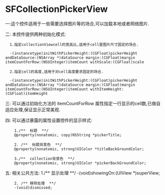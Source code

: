 # SFCollectionPickerView

一:这个控件适用于一些需要选择图片等的场合,可以加载本地或者网络图片.

二: 本控件提供两种初始化模式:

      1.指定collectionViewcell的宽高比,适用于cell里图片尺寸固定的场合.
      
      -(instancetype)initWithPickerHeight:(CGFloat)pickerHeight andDataSource:(NSArray *)dataSource margin:(CGFloat)margin itemCountForRow:(NSUInteger)itemCount withScale:(CGFloat)scale

      2.指定cell的高度,适用于对cell高度要求固定的场合.
      
      -(instancetype)initWithPickerHeight:(CGFloat)pickerHeight andDataSource:(NSArray *)dataSource margin:(CGFloat)margin itemCountForRow:(NSUInteger)itemCount withItemHeight:(CGFloat)itemHeight
      
      
三: 可以通过初始化方法的 itemCountForRow 属性指定一行显示的cell数,已做自适应处理,保证显示正常美观.

四: 可以通过暴露的属性设置控件的显示样式:
   
        1./**  标题  **/
        @property(nonatomic, copy)NSString *pickerTitle;
        
        2. /**  标题背景色  **/
        @property(nonatomic, strong)UIColor *titleBackGroundColor;
        
        3./**  collection背景色  **/
        @property(nonatomic, strong)UIColor *pickerBackGroundColor;
        
        
 五: 相关公共方法:
        1./**  显示处理  **/
        -(void)showingOn:(UIView *)superView;
        
        2. /** 移除处理  **/
        -(void)dismissed;
        
        
        

        
